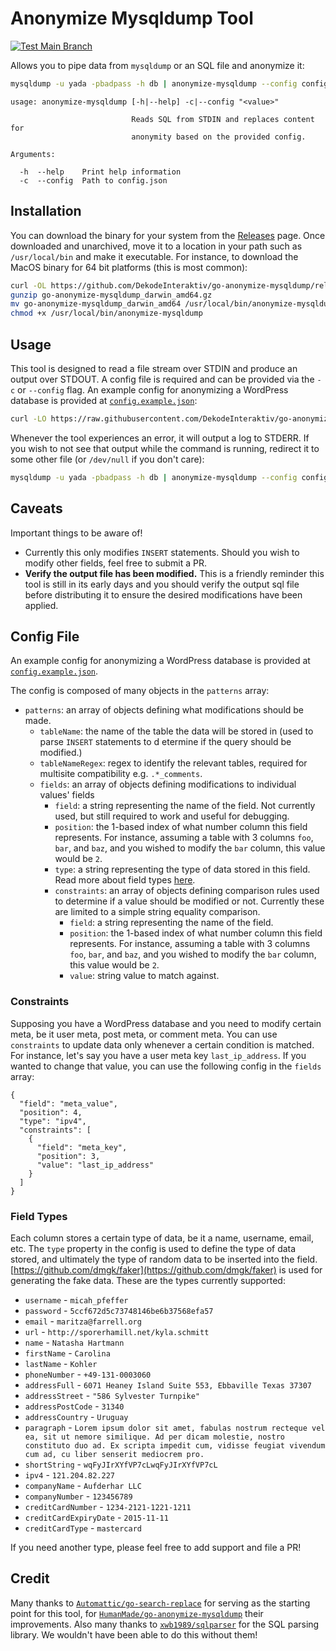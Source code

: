# Anonymize Mysqldump Tool

[![Test Main Branch](https://github.com/DekodeInteraktiv/go-anonymize-mysqldump/actions/workflows/test-main.yml/badge.svg?branch=main)](https://github.com/DekodeInteraktiv/go-anonymize-mysqldump/actions/workflows/test-main.yml)

Allows you to pipe data from `mysqldump` or an SQL file and anonymize it:

```sh
mysqldump -u yada -pbadpass -h db | anonymize-mysqldump --config config.json > anonymized.sql
```

```
usage: anonymize-mysqldump [-h|--help] -c|--config "<value>"

                           Reads SQL from STDIN and replaces content for
                           anonymity based on the provided config.

Arguments:

  -h  --help    Print help information
  -c  --config  Path to config.json
```

## Installation

You can download the binary for your system from the [Releases](https://github.com/DekodeInteraktiv/go-anonymize-mysqldump/releases/) page. Once downloaded and unarchived, move it to a location in your path such as `/usr/local/bin` and make it executable. For instance, to download the MacOS binary for 64 bit platforms (this is most common):

```sh
curl -OL https://github.com/DekodeInteraktiv/go-anonymize-mysqldump/releases/download/latest/go-anonymize-mysqldump_darwin_amd64.gz
gunzip go-anonymize-mysqldump_darwin_amd64.gz
mv go-anonymize-mysqldump_darwin_amd64 /usr/local/bin/anonymize-mysqldump
chmod +x /usr/local/bin/anonymize-mysqldump
```

## Usage

This tool is designed to read a file stream over STDIN and produce an output over STDOUT. A config file is required and can be provided via the `-c` or `--config` flag. An example config for anonymizing a WordPress database is provided at [`config.example.json`](./config.example.json):

```sh
curl -LO https://raw.githubusercontent.com/DekodeInteraktiv/go-anonymize-mysqldump/main/config.example.json
```

Whenever the tool experiences an error, it will output a log to STDERR. If you wish to not see that output while the command is running, redirect it to some other file (or `/dev/null` if you don't care):

```sh
mysqldump -u yada -pbadpass -h db | anonymize-mysqldump --config config.json 2> path/to/errors.log > anonymized.sql
```

## Caveats

Important things to be aware of!

- Currently this only modifies `INSERT` statements. Should you wish to modify other fields, feel free to submit a PR.
- **Verify the output file has been modified.** This is a friendly reminder this tool is still in its early days and you should verify the output sql file before distributing it to ensure the desired modifications have been applied.

## Config File

An example config for anonymizing a WordPress database is provided at [`config.example.json`](./config.example.json).

The config is composed of many objects in the `patterns` array:

- `patterns`: an array of objects defining what modifications should be made.
  - `tableName`: the name of the table the data will be stored in (used to parse `INSERT` statements to d	etermine if the query should be modified.)
  - `tableNameRegex`: regex to identify the relevant tables, required for multisite compatibility e.g. `.*_comments`.
  - `fields`: an array of objects defining modifications to individual values' fields
    - `field`: a string representing the name of the field. Not currently used, but still required to work and useful for debugging.
    - `position`: the 1-based index of what number column this field represents. For instance, assuming a table with 3 columns `foo`, `bar`, and `baz`, and you wished to modify the `bar` column, this value would be `2`.
    - `type`: a string representing the type of data stored in this field. Read more about field types [here](#field-types).
    - `constraints`: an array of objects defining comparison rules used to determine if a value should be modified or not. Currently these are limited to a simple string equality comparison.
      - `field`: a string representing the name of the field.
      - `position`: the 1-based index of what number column this field represents. For instance, assuming a table with 3 columns `foo`, `bar`, and `baz`, and you wished to modify the `bar` column, this value would be `2`.
      - `value`: string value to match against.

### Constraints

Supposing you have a WordPress database and you need to modify certain meta, be it user meta, post meta, or comment meta. You can use `constraints` to update data only whenever a certain condition is matched. For instance, let's say you have a user meta key `last_ip_address`. If you wanted to change that value, you can use the following config in the `fields` array:

```
{
  "field": "meta_value",
  "position": 4,
  "type": "ipv4",
  "constraints": [
    {
      "field": "meta_key",
      "position": 3,
      "value": "last_ip_address"
    }
  ]
}

```

### Field Types

Each column stores a certain type of data, be it a name, username, email, etc. The `type` property in the config is used to define the type of data stored, and ultimately the type of random data to be inserted into the field. [https://github.com/dmgk/faker](https://github.com/dmgk/faker) is used for generating the fake data. These are the types currently supported:

- `username` - `micah_pfeffer`
- `password` - `5ccf672d5c73748146be6b37568efa57`
- `email` - `maritza@farrell.org`
- `url` - `http://sporerhamill.net/kyla.schmitt`
- `name` - `Natasha Hartmann`
- `firstName` - `Carolina`
- `lastName` - `Kohler`
- `phoneNumber` - `+49-131-0003060`
- `addressFull` - `6071 Heaney Island Suite 553, Ebbaville Texas 37307`
- `addressStreet` - `"586 Sylvester Turnpike"`
- `addressPostCode` - `31340`
- `addressCountry` - `Uruguay`
- `paragraph` - `Lorem ipsum dolor sit amet, fabulas nostrum recteque vel ea, sit ut nemore similique. Ad per dicam molestie, nostro constituto duo ad. Ex scripta impedit cum, vidisse feugiat vivendum cum ad, cu liber senserit mediocrem pro.`
- `shortString` - `wqFyJIrXYfVP7cLwqFyJIrXYfVP7cL`
- `ipv4` - `121.204.82.227`
- `companyName` - `Aufderhar LLC`
- `companyNumber` - `123456789`
- `creditCardNumber` - `1234-2121-1221-1211`
- `creditCardExpiryDate` - `2015-11-11`
- `creditCardType` - `mastercard`

If you need another type, please feel free to add support and file a PR!

## Credit

Many thanks to [`Automattic/go-search-replace`](https://github.com/Automattic/go-search-replace) for serving as the starting point for this tool, for [`HumanMade/go-anonymize-mysqldump`](https://github.com/DekodeInteraktiv/go-anonymize-mysqldump) their improvements. Also many thanks to [`xwb1989/sqlparser`](https://github.com/xwb1989/sqlparser) for the SQL parsing library. We wouldn't have been able to do this without them!
